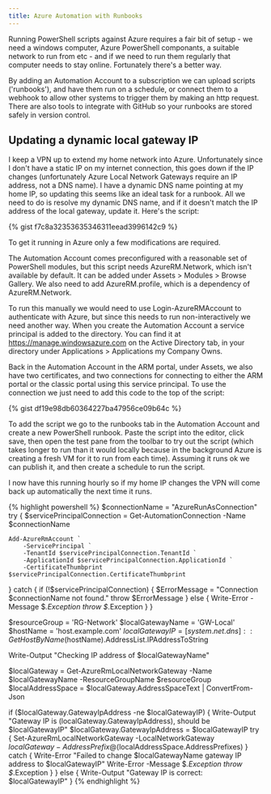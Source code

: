 ```yaml
---
title: Azure Automation with Runbooks
---
```


Running PowerShell scripts against Azure requires a fair bit of setup - we need a windows computer, Azure PowerShell componants, a suitable network to run from etc - and if we need to run them regularly that computer needs to stay online. Fortunately there's a better way.

By adding an Automation Account to a subscription we can upload scripts ('runbooks'), and have them run on a schedule, or connect them to a webhook to allow other systems to trigger them by making an http request. There are also tools to integrate with GitHub so your runbooks are stored safely in version control.

## Updating a dynamic local gateway IP

I keep a VPN up to extend my home network into Azure. Unfortunately since I don't have a static IP on my internet connection, this goes down if the IP changes (unfortunately Azure Local Network Gateways require an IP address, not a DNS name). I have a dynamic DNS name pointing at my home IP, so updating this seems like an ideal task for a runbook. All we need to do is resolve my dynamic DNS name, and if it doesn't match the IP address of the local gateway, update it. Here's the script:

{% gist f7c8a32353635346311eead3996142c9 %}

To get it running in Azure only a few modifications are required.

The Automation Account comes preconfigured with a reasonable set of PowerShell modules, but this script needs AzureRM.Network, which isn't available by default. It can be added under Assets > Modules > Browse Gallery. We also need to add AzureRM.profile, which is a dependency of AzureRM.Network.

To run this manually we would need to use Login-AzureRMAccount to authenticate with Azure, but since this needs to run non-interactively we need another way. When you create the Automation Account a service principal is added to the directory. You can find it at https://manage.windowsazure.com on the Active Directory tab, in your directory under Applications > Applications my Company Owns. 

Back in the Automation Account in the ARM portal, under Assets, we also have two certificates, and two connections for connecting to either the ARM portal or the classic portal using this service principal. To use the connection we just need to add this code to the top of the script: 

{% gist df19e98db60364227ba47956ce09b64c %}

To add the script we go to the runbooks tab in the Automation Account and create a new PowerShell runbook. Paste the script into the editor, click save, then open the test pane from the toolbar to try out the script (which takes longer to run than it would locally because in the background Azure is creating a fresh VM for it to run from each time). Assuming it runs ok we can publish it, and then create a schedule to run the script.

I now have this running hourly so if my home IP changes the VPN will come back up automatically the next time it runs.

{% highlight powershell %}
$connectionName = "AzureRunAsConnection"
try {
    $servicePrincipalConnection = Get-AutomationConnection -Name $connectionName         

    Add-AzureRmAccount `
        -ServicePrincipal `
        -TenantId $servicePrincipalConnection.TenantId `
        -ApplicationId $servicePrincipalConnection.ApplicationId `
        -CertificateThumbprint $servicePrincipalConnection.CertificateThumbprint 
} catch {
    if (!$servicePrincipalConnection) {
        $ErrorMessage = "Connection $connectionName not found."
        throw $ErrorMessage
    } else {
        Write-Error -Message $_.Exception
        throw $_.Exception
    }
}

$resourceGroup    = 'RG-Network'
$localGatewayName = 'GW-Local'
$hostName = 'host.example.com'
$localGatewayIP   = [system.net.dns]::GetHostByName($hostName).AddressList.IPAddressToString

Write-Output "Checking IP address of $localGatewayName"

$localGateway = Get-AzureRmLocalNetworkGateway -Name $localGatewayName -ResourceGroupName $resourceGroup
$localAddressSpace = $localGateway.AddressSpaceText | ConvertFrom-Json

if ($localGateway.GatewayIpAddress -ne $localGatewayIP) {
    Write-Output "Gateway IP is $($localGateway.GatewayIpAddress), should be $localGatewayIP"
    $localGateway.GatewayIpAddress = $localGatewayIP
    try {
        Set-AzureRmLocalNetworkGateway -LocalNetworkGateway $localGateway -AddressPrefix @($localAddressSpace.AddressPrefixes)
    } catch {
        Write-Error "Failed to change $localGatewayName gateway IP address to $localGatewayIP"
        Write-Error -Message $_.Exception
        throw $_.Exception
    }
} else {
    Write-Output "Gateway IP is correct: $localGatewayIP"
}
{% endhighlight %}